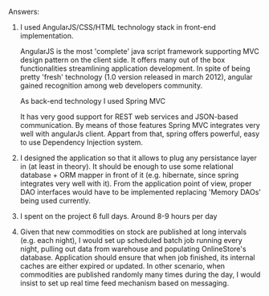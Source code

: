 Answers:

1. I used AngularJS/CSS/HTML technology stack in front-end implementation.

   AngularJS is the most 'complete' java script framework supporting MVC design pattern on the client side.
   It offers many out of the box functionalities streamlining application development. In spite of being pretty 'fresh' technology (1.0 version released in march 2012), angular gained recognition among web developers community.

   As back-end technology I used Spring MVC
	
   It has very good support for REST web services and JSON-based communication. By means of those features Spring MVC integrates very well with angularJs client.
   Appart from that, spring offers powerful, easy to use Dependency Injection system. 

2. I designed the application so that it allows to plug any persistance layer in (at least in theory).
   It should be enough to use some relational database + ORM mapper in front of it (e.g. hibernate, since spring integrates very well with it).
   From the application point of view, proper DAO interfaces would have to be implemented replacing 'Memory DAOs' being used currently.

3. I spent on the project 6 full days. Around 8-9 hours per day

4. Given that new commodities on stock are published at long intervals (e.g. each night), I would set up scheduled batch job running every night,
   pulling out data from warehouse and populating OnlineStore's database. Application should ensure that when job finished, its internal caches are either expired or updated.
   In other scenario, when commodities are published randomly many times during the day, I would insist to set up real time feed mechanism based on messaging.
